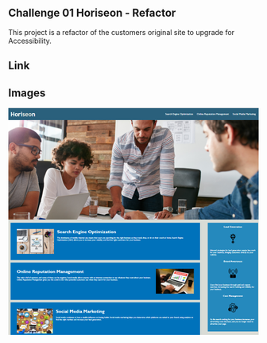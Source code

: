 ## Challenge 01 Horiseon - Refactor

This project is a refactor of the customers original site to upgrade for Accessibility.

## Link


## Images
<img src="https://github.com/EllaCodes2021/Ella-Challenge-01/blob/main/Develop/assets/images/Horiseon.png" alt="main page" />

